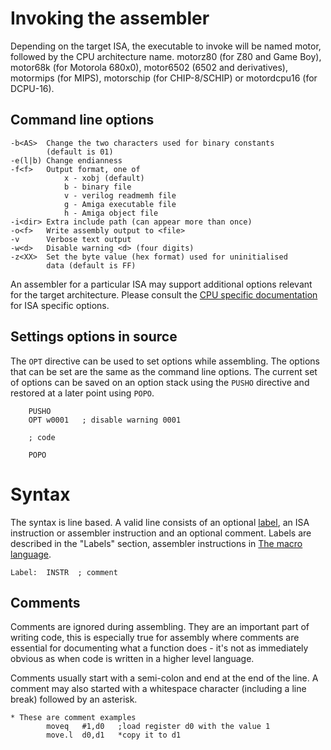 # Invoking the assembler
Depending on the target ISA, the executable to invoke will be named motor, followed by the CPU architecture name. motorz80 (for Z80 and Game Boy), motor68k (for Motorola 680x0), motor6502 (6502 and derivatives), motormips (for MIPS), motorschip (for CHIP-8/SCHIP) or motordcpu16 (for DCPU-16).

## Command line options
```
-b<AS>  Change the two characters used for binary constants
        (default is 01)
-e(l|b) Change endianness
-f<f>   Output format, one of
            x - xobj (default)
            b - binary file
            v - verilog readmemh file
            g - Amiga executable file
            h - Amiga object file
-i<dir> Extra include path (can appear more than once)
-o<f>   Write assembly output to <file>
-v      Verbose text output
-w<d>   Disable warning <d> (four digits)
-z<XX>  Set the byte value (hex format) used for uninitialised
        data (default is FF) 
```

An assembler for a particular ISA may support additional options relevant for the target architecture. Please consult the [CPU specific documentation](CpuSpecifics.md) for ISA specific options.

## <a name="setting_options"></a> Settings options in source

The ```OPT``` directive can be used to set options while assembling. The options that can be set are the
same as the command line options. The current set of options can be saved on an option stack using the
```PUSHO``` directive and restored at a later point using ```POPO```.

```
    PUSHO
    OPT w0001   ; disable warning 0001

    ; code

    POPO
```

# Syntax
The syntax is line based. A valid line consists of an optional [label](Symbols.md), an ISA instruction or assembler instruction and an optional comment. Labels are described in the "Labels" section, assembler instructions in [The macro language](TheMacroLanguage.md).

```
Label:  INSTR  ; comment
```

## Comments
Comments are ignored during assembling. They are an important part of writing code, this is especially true for assembly where comments are essential for documenting what a function does - it's not as immediately obvious as when code is written in a higher level language.

Comments usually start with a semi-colon and end at the end of the line. A comment may also started with a whitespace character (including a line break) followed by an asterisk.

```
* These are comment examples
        moveq   #1,d0   ;load register d0 with the value 1
        move.l  d0,d1   *copy it to d1
```

